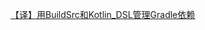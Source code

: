 [【译】用BuildSrc和Kotlin_DSL管理Gradle依赖](https://ntutn.top/posts/%E8%AF%91%E7%94%A8buildsrc%E5%92%8Ckotlin_dsl%E7%AE%A1%E7%90%86gradle%E4%BE%9D%E8%B5%96/)